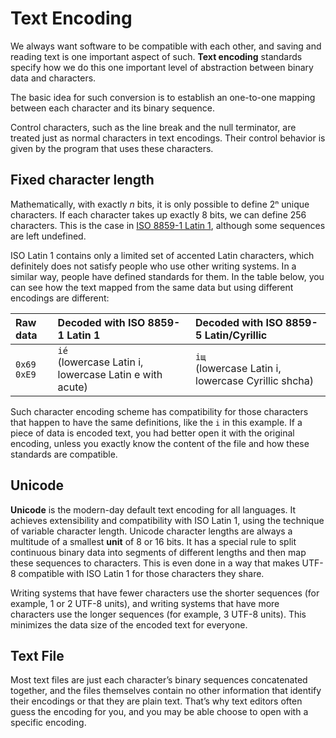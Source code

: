 # Text Encoding

We always want software to be compatible with each other, and saving and reading text is one important aspect of such. **Text encoding** standards specify how we do this one important level of abstraction between binary data and characters.

The basic idea for such conversion is to establish an one-to-one mapping between each character and its binary sequence.

Control characters, such as the line break and the null terminator, are treated just as normal characters in text encodings. Their control behavior is given by the program that uses these characters.

## Fixed character length

Mathematically, with exactly _n_ bits, it is only possible to define 2ⁿ unique characters. If each character takes up exactly 8 bits, we can define 256 characters. This is the case in [ISO 8859-1 Latin 1](https://en.wikipedia.org/wiki/ISO/IEC_8859-1#Code_page_layout), although some sequences are left undefined.

ISO Latin 1 contains only a limited set of accented Latin characters, which definitely does not satisfy people who use other writing systems. In a similar way, people have defined standards for them. In the table below, you can see how the text mapped from the same data but using different encodings are different:

| Raw data     | Decoded with ISO 8859-1 Latin 1                            | Decoded with ISO 8859-5 Latin/Cyrillic                 |
|:------------ |:---------------------------------------------------------- |:------------------------------------------------------ |
| `0x69 0xE9`  | `ié`<br/>(lowercase Latin i, lowercase Latin e with acute) | `iщ`<br/>(lowercase Latin i, lowercase Cyrillic shcha) |

Such character encoding scheme has compatibility for those characters that happen to have the same definitions, like the `i` in this example. If a piece of data is encoded text, you had better open it with the original encoding, unless you exactly know the content of the file and how these standards are compatible.

## Unicode

**Unicode** is the modern-day default text encoding for all languages. It achieves extensibility and compatibility with ISO Latin 1, using the technique of variable character length. Unicode character lengths are always a multitude of a smallest **unit** of 8 or 16 bits. It has a special rule to split continuous binary data into segments of different lengths and then map these sequences to characters. This is even done in a way that makes UTF-8 compatible with ISO Latin 1 for those characters they share.

Writing systems that have fewer characters use the shorter sequences (for example, 1 or 2 UTF-8 units), and writing systems that have more characters use the longer sequences (for example, 3 UTF-8 units). This minimizes the data size of the encoded text for everyone.

## Text File

Most text files are just each character’s binary sequences concatenated together, and the files themselves contain no other information that identify their encodings or that they are plain text. That’s why text editors often guess the encoding for you, and you may be able choose to open with a specific encoding.
